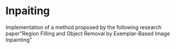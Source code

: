 # Inpaiting
Implementation of a method proposed by the following research paper"Region Filling and Object Removal by Exemplar-Based Image Inpainting" 
